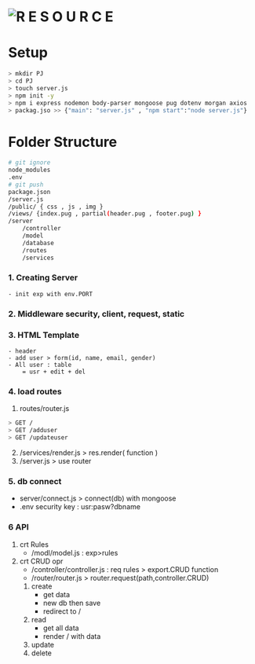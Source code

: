 # ![R E S O U R C E](https://youtu.be/W1Kttu53qTg)

# Setup
```sh
> mkdir PJ
> cd PJ
> touch server.js
> npm init -y
> npm i express nodemon body-parser mongoose pug dotenv morgan axios
> packag.jso >> {"main": "server.js" , "npm start":"node server.js"}
```

# Folder Structure
```sh
# git ignore
node_modules
.env
# git push
package.json
/server.js
/public/ { css , js , img }
/views/ {index.pug , partial(header.pug , footer.pug) }
/server
    /controller
    /model
    /database
    /routes
    /services
```


### 1. Creating Server
    - init exp with env.PORT

### 2. Middleware security, client, request, static

### 3. HTML Template 
    - header
    - add user > form(id, name, email, gender)
    - All user : table
        = usr + edit + del

### 4. load routes
1. routes/router.js
```sh
> GET / 
> GET /adduser
> GET /updateuser
```
2. /services/render.js > res.render( function )
3. /server.js > use router

### 5. db connect
- server/connect.js > connect(db) with mongoose
- .env security key : usr:pasw?dbname

### 6 API
1. crt Rules
    - /modl/model.js : exp>rules
2. crt CRUD opr
    - /controller/controller.js : req rules > export.CRUD function
    - /router/router.js > router.request(path,controller.CRUD)
    1. create
        - get data
        - new db then save
        - redirect to /
    2. read
        - get all data
        - render / with data
    3. update
    4. delete

